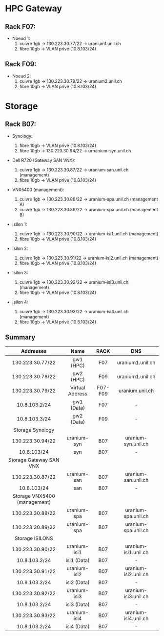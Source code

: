 # HPC Gateway

## Rack F07:

* Noeud 1:
    1. cuivre 1gb -> 130.223.30.77/22 -> uranium1.unil.ch 
    2. fibre 10gb -> VLAN privé (10.8.103/24)

## Rack F09:
* Noeud 2:
    1. cuivre 1gb -> 130.223.30.79/22 -> uranium2.unil.ch
    2. fibre 10gb -> VLAN privé (10.8.103/24)


# Storage 

## Rack B07:

* Synology:
    1. fibre 10gb -> VLAN privé (10.8.103/24)
    2. fibre 10gb -> 130.223.30.94/22 -> urnanium-syn.unil.ch

* Dell R720 (Gateway SAN VNX):
    1. cuivre 1gb -> 130.223.30.87/22 -> uranium-san.unil.ch (management)
    2. fibre 10gb -> VLAN privé (10.8.103/24)

* VNX5400 (management):
    1. cuivre 1gb -> 130.223.30.88/22 -> uranium-spa.unil.ch (management A)
    2. cuivre 1gb -> 130.223.30.89/22 -> uranium-spa.unil.ch (management B)

* Isilon 1:
    1. cuivre 1gb -> 130.223.30.90/22 -> uranium-isi1.unil.ch (management)
    2. fibre 10gb -> VLAN privé (10.8.103/24)

* Isilon 2:
    1. cuivre 1gb -> 130.223.30.91/22 -> uranium-isi2.unil.ch (management)
    2. fibre 10gb -> VLAN privé (10.8.103/24)

* Isilon 3:
    1. cuivre 1gb -> 130.223.30.92/22 -> uranium-isi3.unil.ch (management)
    2. fibre 10gb -> VLAN privé (10.8.103/24)

* Isilon 4:
    1. cuivre 1gb -> 130.223.30.93/22 -> uranium-isi4.unil.ch (management)
    2. fibre 10gb -> VLAN privé (10.8.103/24)
    
    
## Summary

| Addresses | Name |    RACK    |   DNS |
|:-----:|:--------:|:--------:|:--------:|
|   130.223.30.77/22  |   gw1 (HPC)    |    F07    | uranium1.unil.ch   |
|   130.223.30.78/22  |   gw2 (HPC)   | F09 |uranium1.unil.ch   |
|   130.223.30.79/22  |   Virtual Address    |    F07-F09    | uranium.unil.ch  |
|   10.8.103.2/24  |   gw1 (Data)  |    F07 |   -   |
|   10.8.103.3/24  |   gw2 (Data)   |   F09 |   -   |
|   Storage Synology  |    |    |     |
|   130.223.30.94/22  |   uranium-syn   |   B07 |   uranium-syn.unil.ch    |
|   10.8.103/24  |   syn   |   B07 |   -    |
|   Storage Gateway SAN VNX  |    |    |     |
|   130.223.30.87/22  |   uranium-san   |   B07 |   uranium-san.unil.ch    |
|   10.8.103/24  |   san   |   B07 |   -    |
|   Storage VNX5400 (management)  |    |    |     |
|   130.223.30.88/22  |   uranium-spa   |   B07 |   uranium-spa.unil.ch    |
|   130.223.30.89/22  |   uranium-spa   |   B07 |   uranium-spa.unil.ch    |
|   Storage ISILONS  |    |    |     |
|   130.223.30.90/22  |   uranium-isi1   |   B07 |   uranium-isi1.unil.ch    |
|   10.8.103.2/24  |   isi1 (Data)  |    B07 |   -   |
|   130.223.30.91/22  |   uranium-isi2   |   B07 |   uranium-isi2.unil.ch    |
|   10.8.103.2/24  |   isi2 (Data)  |    B07 |   -   |
|   130.223.30.92/22  |   uranium-isi3   |   B07 |   uranium-isi3.unil.ch    |
|   10.8.103.2/24  |   isi3 (Data)  |    B07 |   -   |
|   130.223.30.93/22  |   uranium-isi4   |   B07 |   uranium-isi4.unil.ch    |
|   10.8.103.2/24  |   isi4 (Data)  |    B07 |   -   |